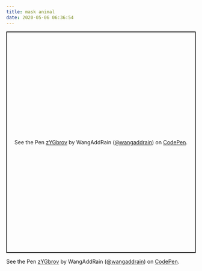 ```yaml
---
title: mask animal
date: 2020-05-06 06:36:54
---
```


<p class="codepen" data-height="587" data-theme-id="light" data-default-tab="result" data-user="wangaddrain" data-slug-hash="zYGbrov" style="height: 587px; box-sizing: border-box; display: flex; align-items: center; justify-content: center; border: 2px solid; margin: 1em 0; padding: 1em;" data-pen-title="zYGbrov">
  <span>See the Pen <a href="https://codepen.io/wangaddrain/pen/zYGbrov">
  zYGbrov</a> by WangAddRain (<a href="https://codepen.io/wangaddrain">@wangaddrain</a>)
  on <a href="https://codepen.io">CodePen</a>.</span>
</p>
<script async src="https://static.codepen.io/assets/embed/ei.js"></script>
  <span>See the Pen <a href="https://codepen.io/wangaddrain/pen/zYGbrov">
  zYGbrov</a> by WangAddRain (<a href="https://codepen.io/wangaddrain">@wangaddrain</a>)
  on <a href="https://codepen.io">CodePen</a>.</span>
</p>
<script async src="https://static.codepen.io/assets/embed/ei.js"></script>
